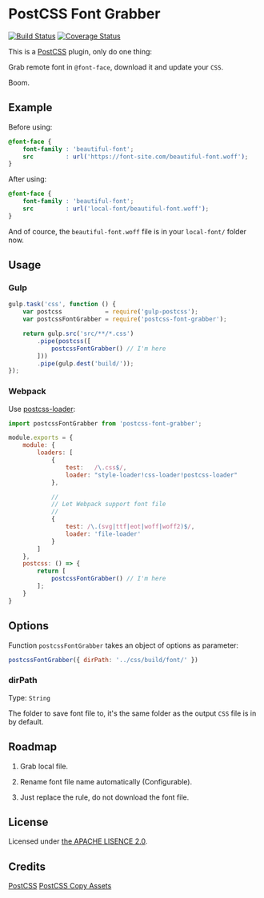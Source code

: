 # PostCSS Font Grabber

[![Build Status](https://travis-ci.org/AaronJan/postcss-font-grabber.svg?branch=master)](https://travis-ci.org/AaronJan/postcss-font-grabber)
[![Coverage Status](https://coveralls.io/repos/github/AaronJan/postcss-font-grabber/badge.svg?branch=master)](https://coveralls.io/github/AaronJan/postcss-font-grabber?branch=master)

This is a [PostCSS](https://github.com/postcss/postcss) plugin, only do one thing:

Grab remote font in `@font-face`, download it and update your `CSS`.

Boom.


## Example

Before using:

```css
@font-face {
    font-family : 'beautiful-font';
    src         : url('https://font-site.com/beautiful-font.woff');
}
```

After using:

```css
@font-face {
    font-family : 'beautiful-font';
    src         : url('local-font/beautiful-font.woff');
}
```

And of cource, the `beautiful-font.woff` file is in your `local-font/` folder now.


## Usage

### Gulp

```javascript
gulp.task('css', function () {
    var postcss            = require('gulp-postcss');
    var postcssFontGrabber = require('postcss-font-grabber');

    return gulp.src('src/**/*.css')
        .pipe(postcss([
            postcssFontGrabber() // I'm here
        ]))
        .pipe(gulp.dest('build/'));
});
```


### Webpack

Use [postcss-loader](https://github.com/postcss/postcss-loader):

```javascript
import postcssFontGrabber from 'postcss-font-grabber';

module.exports = {
    module: {
        loaders: [
            {
                test:   /\.css$/,
                loader: "style-loader!css-loader!postcss-loader"
            },

            //
            // Let Webpack support font file
            //
            {
                test: /\.(svg|ttf|eot|woff|woff2)$/,
                loader: 'file-loader'
            }
        ]
    },
    postcss: () => {
        return [
            postcssFontGrabber() // I'm here
        ];
    }
}
```


## Options

Function `postcssFontGrabber` takes an object of options as parameter:

```javascript
postcssFontGrabber({ dirPath: '../css/build/font/' })
```


### dirPath

Type: `String`

The folder to save font file to, it's the same folder as the output `CSS` file is in by default.


## Roadmap

1. Grab local file.

2. Rename font file name automatically (Configurable).

3. Just replace the rule, do not download the font file.


## License

Licensed under [the APACHE LISENCE 2.0](http://www.apache.org/licenses/LICENSE-2.0).


## Credits

[PostCSS](https://github.com/postcss/postcss)
[PostCSS Copy Assets](https://github.com/shutterstock/postcss-copy-assets)
